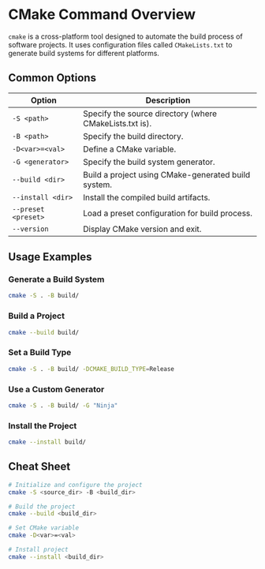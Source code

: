 # CMake Command Overview

`cmake` is a cross-platform tool designed to automate the build process of software projects. It uses configuration files called `CMakeLists.txt` to generate build systems for different platforms.

## Common Options

| Option          | Description                                               |
|-----------------|-----------------------------------------------------------|
| `-S <path>`     | Specify the source directory (where CMakeLists.txt is).   |
| `-B <path>`     | Specify the build directory.                              |
| `-D<var>=<val>` | Define a CMake variable.                                  |
| `-G <generator>`| Specify the build system generator.                       |
| `--build <dir>` | Build a project using CMake-generated build system.       |
| `--install <dir>`| Install the compiled build artifacts.                   |
| `--preset <preset>`| Load a preset configuration for build process.         |
| `--version`     | Display CMake version and exit.                           |

## Usage Examples

### Generate a Build System
```bash
cmake -S . -B build/
```

### Build a Project
```bash
cmake --build build/
```

### Set a Build Type
```bash
cmake -S . -B build/ -DCMAKE_BUILD_TYPE=Release
```

### Use a Custom Generator
```bash
cmake -S . -B build/ -G "Ninja"
```

### Install the Project
```bash
cmake --install build/
```

## Cheat Sheet

```bash
# Initialize and configure the project
cmake -S <source_dir> -B <build_dir>

# Build the project
cmake --build <build_dir>

# Set CMake variable
cmake -D<var>=<val>

# Install project
cmake --install <build_dir>
```
